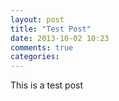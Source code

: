 ```yaml
---
layout: post
title: "Test Post"
date: 2013-10-02 10:23
comments: true
categories:
---
```


This is a test post

